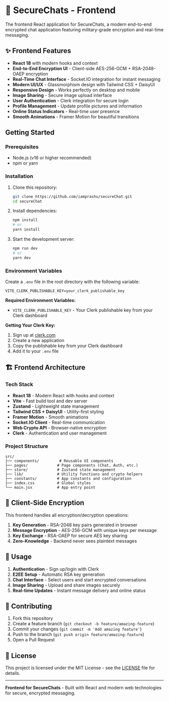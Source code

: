 # 🔐 SecureChats - Frontend

The frontend React application for SecureChats, a modern end-to-end encrypted chat application featuring military-grade encryption and real-time messaging.

## ✨ Frontend Features
- **React 18** with modern hooks and context
- **End-to-End Encryption UI** - Client-side AES-256-GCM + RSA-2048-OAEP encryption
- **Real-Time Chat Interface** - Socket.IO integration for instant messaging
- **Modern UI/UX** - Glassmorphism design with Tailwind CSS + DaisyUI
- **Responsive Design** - Works perfectly on desktop and mobile
- **Image Sharing** - Secure image upload interface
- **User Authentication** - Clerk integration for secure login
- **Profile Management** - Update profile pictures and information
- **Online Status Indicators** - Real-time user presence
- **Smooth Animations** - Framer Motion for beautiful transitions

## Getting Started

### Prerequisites
- Node.js (v16 or higher recommended)
- npm or yarn

### Installation
1. Clone this repository:
   ```bash
   git clone https://github.com/iamprashu/secureChat.git
   cd secureChat
   ```
2. Install dependencies:
   ```bash
   npm install
   # or
   yarn install
   ```
3. Start the development server:
   ```bash
   npm run dev
   # or
   yarn dev
   ```

### Environment Variables
Create a `.env` file in the root directory with the following variable:

```env
VITE_CLERK_PUBLISHABLE_KEY=your_clerk_publishable_key
```

**Required Environment Variables:**
- `VITE_CLERK_PUBLISHABLE_KEY` - Your Clerk publishable key from your Clerk dashboard

**Getting Your Clerk Key:**
1. Sign up at [clerk.com](https://clerk.com)
2. Create a new application
3. Copy the publishable key from your Clerk dashboard
4. Add it to your `.env` file

## 🏗️ Frontend Architecture

### Tech Stack
- **React 18** - Modern React with hooks and context
- **Vite** - Fast build tool and dev server
- **Zustand** - Lightweight state management
- **Tailwind CSS + DaisyUI** - Utility-first styling
- **Framer Motion** - Smooth animations
- **Socket.IO Client** - Real-time communication
- **Web Crypto API** - Browser-native encryption
- **Clerk** - Authentication and user management

### Project Structure
```
src/
├── components/         # Reusable UI components
├── pages/             # Page components (Chat, Auth, etc.)
├── store/             # Zustand state management
├── lib/               # Utility functions and crypto helpers
├── constants/         # App constants and configuration
├── index.css          # Global styles
└── main.jsx           # App entry point
```

## 🔐 Client-Side Encryption

This frontend handles all encryption/decryption operations:

1. **Key Generation** - RSA-2048 key pairs generated in browser
2. **Message Encryption** - AES-256-GCM with unique keys per message
3. **Key Exchange** - RSA-OAEP for secure AES key sharing
4. **Zero-Knowledge** - Backend never sees plaintext messages

## 📱 Usage

1. **Authentication** - Sign up/login with Clerk
2. **E2EE Setup** - Automatic RSA key generation
3. **Chat Interface** - Select users and start encrypted conversations
4. **Image Sharing** - Upload and share images securely
5. **Real-time Updates** - Instant message delivery and online status


## 🤝 Contributing

1. Fork this repository
2. Create a feature branch (`git checkout -b feature/amazing-feature`)
3. Commit your changes (`git commit -m 'Add amazing feature'`)
4. Push to the branch (`git push origin feature/amazing-feature`)
5. Open a Pull Request

## 📄 License

This project is licensed under the MIT License - see the [LICENSE](LICENSE) file for details.

---

**Frontend for SecureChats** - Built with React and modern web technologies for secure, encrypted messaging.
